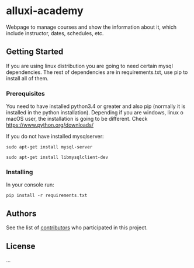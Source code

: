 # alluxi-academy

Webpage to manage courses and show the information about it, which include instructor, dates, schedules, etc.

## Getting Started

If you are using linux distribution you are going to need certain mysql dependencies. The rest of dependencies are in requirements.txt, use pip to install all of them.

### Prerequisites

You need to have installed python3.4 or greater and also pip (normally it is installed in the python installation). Depending if you are windows, linux o macOS user, the installation is going to be different. Check https://www.python.org/downloads/

If you do not have installed mysqlserver:

```
sudo apt-get install mysql-server
```
```
sudo apt-get install libmysqlclient-dev
```

### Installing

In your console run:

```
pip install -r requirements.txt
```

## Authors

See the list of [contributors](https://github.com/gusreyes01/alluxi-academy/graphs/contributors) who participated in this project.

## License

...
